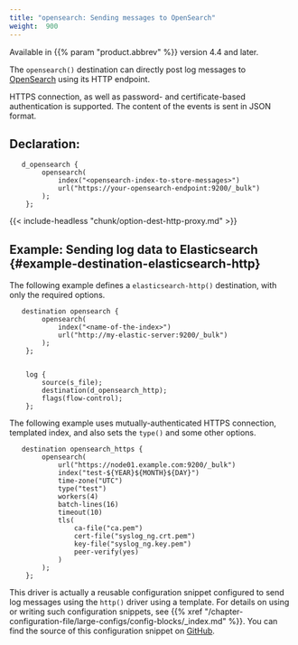 ```yaml
---
title: "opensearch: Sending messages to OpenSearch"
weight:  900
---
```

<!-- DISCLAIMER: This file is based on the syslog-ng Open Source Edition documentation https://github.com/balabit/syslog-ng-ose-guides/commit/2f4a52ee61d1ea9ad27cb4f3168b95408fddfdf2 and is used under the terms of The syslog-ng Open Source Edition Documentation License. The file has been modified by Axoflow. -->

Available in {{% param "product.abbrev" %}} version 4.4 and later.

The `opensearch()` destination can directly post log messages to [OpenSearch](https://opensearch.org/) using its HTTP endpoint.

HTTPS connection, as well as password- and certificate-based authentication is supported. The content of the events is sent in JSON format.


## Declaration:

```shell
   d_opensearch {
        opensearch(
            index("<opensearch-index-to-store-messages>")
            url("https://your-opensearch-endpoint:9200/_bulk")
        );
    };
```

{{< include-headless "chunk/option-dest-http-proxy.md" >}}


## Example: Sending log data to Elasticsearch {#example-destination-elasticsearch-http}

The following example defines a `elasticsearch-http()` destination, with only the required options.

```shell
   destination opensearch {
        opensearch(
            index("<name-of-the-index>")
            url("http://my-elastic-server:9200/_bulk")
        );
    };
    
    
    log {
        source(s_file);
        destination(d_opensearch_http);
        flags(flow-control);
    };
```

The following example uses mutually-authenticated HTTPS connection, templated index, and also sets the `type()` and some other options.

```shell
   destination opensearch_https {
        opensearch(
            url("https://node01.example.com:9200/_bulk")
            index("test-${YEAR}${MONTH}${DAY}")
            time-zone("UTC")
            type("test")
            workers(4)
            batch-lines(16)
            timeout(10)
            tls(
                ca-file("ca.pem")
                cert-file("syslog_ng.crt.pem")
                key-file("syslog_ng.key.pem")
                peer-verify(yes)
            )
        );
    };
```

This driver is actually a reusable configuration snippet configured to send log messages using the `http()` driver using a template. For details on using or writing such configuration snippets, see {{% xref "/chapter-configuration-file/large-configs/config-blocks/_index.md" %}}. You can find the source of this configuration snippet on [GitHub](https://github.com/syslog-ng/syslog-ng/tree/master/scl/opensearch).
